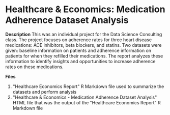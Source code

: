 # Healthcare & Economics: Medication Adherence Dataset Analysis

**Description**
This was an individual project for the Data Science Consulting class. The project focuses on adherence rates for three heart disease medications: ACE inhibitors,  beta blockers, and statins. Two datasets were given: baseline information on patients and adherence information on patients for when they refilled their medications. The report analyzes these information to identify insights and opportunities to increase adherence rates on these medications.

**Files**
1. "Healthcare Economics Report" R Markdown file used to summarize the datasets and perform analysis
2. "Healthcare & Economics - Medication Adherence Dataset Analysis" HTML file that was the output of the "Healthcare Economics Report" R Markdown file

